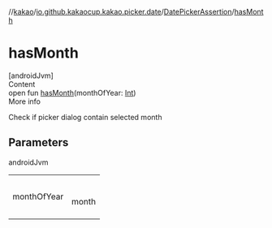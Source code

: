 //[kakao](../../../index.md)/[io.github.kakaocup.kakao.picker.date](../index.md)/[DatePickerAssertion](index.md)/[hasMonth](has-month.md)



# hasMonth  
[androidJvm]  
Content  
open fun [hasMonth](has-month.md)(monthOfYear: [Int](https://kotlinlang.org/api/latest/jvm/stdlib/kotlin/-int/index.html))  
More info  


Check if picker dialog contain selected month



## Parameters  
  
androidJvm  
  
| | |
|---|---|
| <a name="io.github.kakaocup.kakao.picker.date/DatePickerAssertion/hasMonth/#kotlin.Int/PointingToDeclaration/"></a>monthOfYear| <a name="io.github.kakaocup.kakao.picker.date/DatePickerAssertion/hasMonth/#kotlin.Int/PointingToDeclaration/"></a><br><br>month<br><br>|
  
  



